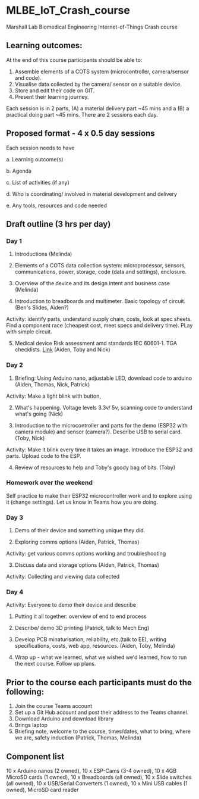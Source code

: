 # MLBE_IoT_Crash_course

Marshall Lab Biomedical Engineering Internet-of-Things Crash course

## Learning outcomes:
At the end of this course participants should be able to:  

1. Assemble elements of a COTS system (microcontroller, camera/sensor and code).
2. Visualise data collected by the camera/ sensor on a suitable device.
3. Store and edit their code on GIT.
4. Present their learning journey. 

Each session is in 2 parts, (A) a material delivery part ~45 mins and a (B) a practical doing part ~45 mins. There are 2 sessions each day.

## Proposed format - 4 x 0.5 day sessions

Each session needs to have  

a. Learning outcome(s)

b. Agenda

c. List of activities (if any)

d. Who is coordinating/ involved in material development and delivery

e. Any tools, resources and code needed

## Draft outline (3 hrs per day)

### Day 1
1. Introductions (Melinda)

2. Elements of a COTS data collection system: microprocessor, sensors, communications, power, storage, code (data and settings), enclosure. 

3. Overview of the device and its design intent and business case (Melinda)

4. Introduction to breadboards and multimeter. Basic topology of circuit. (Ben's Slides, Aiden?)

Activity: identify parts, understand supply chain, costs, look at spec sheets. Find a component race (cheapest cost, meet specs and delivery time). PLay with simple circuit.  

5. Medical device Risk assessment amd standards IEC 60601-1. TGA checklists. [Link](http://www.pacificcrn.com/Upload/file/201705/06/20170506193715_57243.pdf) (Aiden, Toby and Nick)


### Day 2
1.  Briefing: Using Arduino nano, adjustable LED, download code to arduino (Aiden, Thomas, Nick, Patrick)

Activity: Make a light blink with button,  

2. What's happening. Voltage levels 3.3v/ 5v, scanning code to understand what's going (Nick)

3. Introduction to the microcontroller and parts for the demo (ESP32 with camera module) and sensor (camera?). Describe USB to serial card. (Toby, Nick)

Activity: Make it blink every time it takes an image. Introduce the ESP32 and parts. Upload code to the ESP. 

4. Review of resources to help and Toby's goody bag of bits. (Toby)

### Homework over the weekend
Self practice to make their ESP32 microcontroller work and to explore using it (change settings). Let us know in Teams how you are doing.

### Day 3
1. Demo of their device and something unique they did. 

2. Exploring comms options (Aiden, Patrick, Thomas)

Activity: get various comms options working and troubleshooting

3. Discuss data and storage options (Aiden, Patrick, Thomas)

Activity: Collecting and viewing data collected

### Day 4
Activity: Everyone to demo their device and describe 

1. Putting it all together: overview of end to end process 
 
2. Describe/ demo 3D printing (Patrick, talk to Mech Eng)

3. Develop PCB minaturisation, reliability, etc.(talk to EE), writing specifications, costs, web app, resources. (Aiden, Toby, Melinda)

4. Wrap up -  what we learned, what we wished we'd learned, how to run the next course. Follow up plans. 

## Prior to the course each participants must do the following:

1. Join the course Teams account
2. Set up a Git Hub account and post their address to the Teams channel.
3. Download Arduino and download library
4. Brings laptop
5. Briefing note, welcome to the course, times/dates, what to bring, where we are, safety induction (Patrick, Thomas, Melinda)


## Component list

10 x Arduino nanos (2 owned), 
10 x ESP-Cams (3-4 owned), 
10 x 4GB MicroSD cards (1 owned),
10 x Breadboards (all owned), 
10 x Slide switches (all owned),
10 x USB/Serial Converters (1 owned),
10 x Mini USB cables (1 owned),
MicroSD card reader



